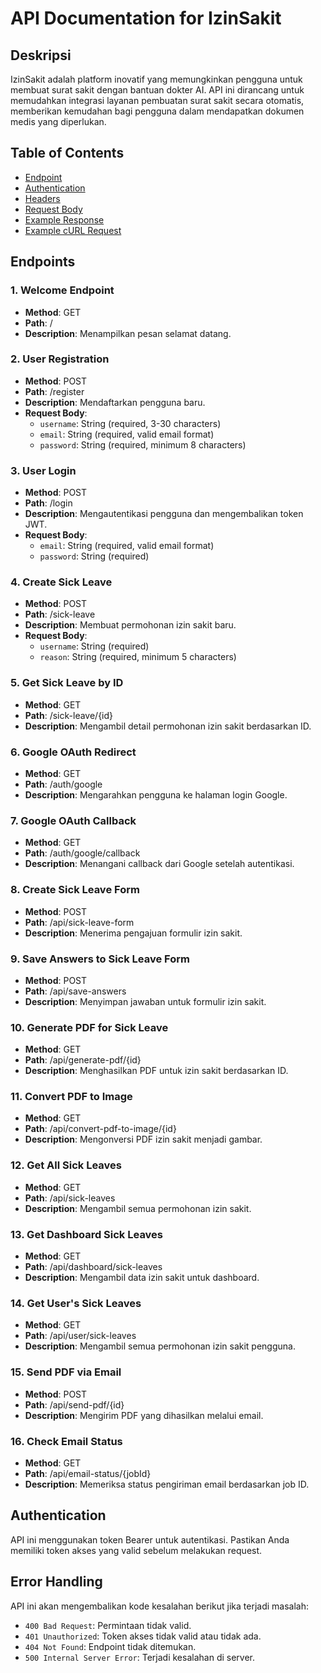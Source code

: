 # API Documentation for IzinSakit

## Deskripsi
IzinSakit adalah platform inovatif yang memungkinkan pengguna untuk membuat surat sakit dengan bantuan dokter AI. API ini dirancang untuk memudahkan integrasi layanan pembuatan surat sakit secara otomatis, memberikan kemudahan bagi pengguna dalam mendapatkan dokumen medis yang diperlukan.

## Table of Contents
- [Endpoint](#endpoint)
- [Authentication](#authentication)
- [Headers](#headers)
- [Request Body](#request-body)
- [Example Response](#example-response)
- [Example cURL Request](#example-curl-request)

## Endpoints

### 1. Welcome Endpoint
- **Method**: GET
- **Path**: /
- **Description**: Menampilkan pesan selamat datang.

### 2. User Registration
- **Method**: POST
- **Path**: /register
- **Description**: Mendaftarkan pengguna baru.
- **Request Body**:
  - `username`: String (required, 3-30 characters)
  - `email`: String (required, valid email format)
  - `password`: String (required, minimum 8 characters)

### 3. User Login
- **Method**: POST
- **Path**: /login
- **Description**: Mengautentikasi pengguna dan mengembalikan token JWT.
- **Request Body**:
  - `email`: String (required, valid email format)
  - `password`: String (required)

### 4. Create Sick Leave
- **Method**: POST
- **Path**: /sick-leave
- **Description**: Membuat permohonan izin sakit baru.
- **Request Body**:
  - `username`: String (required)
  - `reason`: String (required, minimum 5 characters)

### 5. Get Sick Leave by ID
- **Method**: GET
- **Path**: /sick-leave/{id}
- **Description**: Mengambil detail permohonan izin sakit berdasarkan ID.

### 6. Google OAuth Redirect
- **Method**: GET
- **Path**: /auth/google
- **Description**: Mengarahkan pengguna ke halaman login Google.

### 7. Google OAuth Callback
- **Method**: GET
- **Path**: /auth/google/callback
- **Description**: Menangani callback dari Google setelah autentikasi.

### 8. Create Sick Leave Form
- **Method**: POST
- **Path**: /api/sick-leave-form
- **Description**: Menerima pengajuan formulir izin sakit.
  
### 9. Save Answers to Sick Leave Form
- **Method**: POST
- **Path**: /api/save-answers
- **Description**: Menyimpan jawaban untuk formulir izin sakit.
  
### 10. Generate PDF for Sick Leave
- **Method**: GET
- **Path**: /api/generate-pdf/{id}
- **Description**: Menghasilkan PDF untuk izin sakit berdasarkan ID.
  
### 11. Convert PDF to Image
- **Method**: GET
- **Path**: /api/convert-pdf-to-image/{id}
- **Description**: Mengonversi PDF izin sakit menjadi gambar.

### 12. Get All Sick Leaves
- **Method**: GET
- **Path**: /api/sick-leaves
- **Description**: Mengambil semua permohonan izin sakit.

### 13. Get Dashboard Sick Leaves
- **Method**: GET
- **Path**: /api/dashboard/sick-leaves
- **Description**: Mengambil data izin sakit untuk dashboard.

### 14. Get User's Sick Leaves
- **Method**: GET
- **Path**: /api/user/sick-leaves
- **Description**: Mengambil semua permohonan izin sakit pengguna.

### 15. Send PDF via Email
- **Method**: POST
- **Path**: /api/send-pdf/{id}
- **Description**: Mengirim PDF yang dihasilkan melalui email.
  
### 16. Check Email Status
- **Method**: GET
- **Path**: /api/email-status/{jobId}
- **Description**: Memeriksa status pengiriman email berdasarkan job ID.

## Authentication
API ini menggunakan token Bearer untuk autentikasi. Pastikan Anda memiliki token akses yang valid sebelum melakukan request.

## Error Handling 
API ini akan mengembalikan kode kesalahan berikut jika terjadi masalah:
* `400 Bad Request`: Permintaan tidak valid.
* `401 Unauthorized`: Token akses tidak valid atau tidak ada.
* `404 Not Found`: Endpoint tidak ditemukan.
* `500 Internal Server Error`: Terjadi kesalahan di server.
